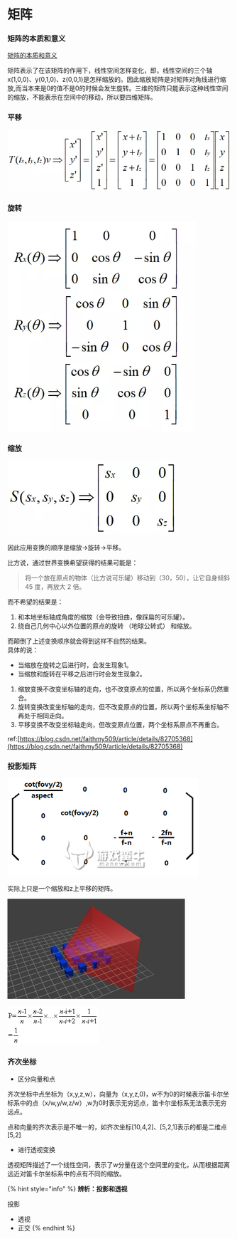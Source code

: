 # 矩阵

### 矩阵的本质和意义

[矩阵的本质和意义](http://www.360doc.com/content/18/0526/17/11935121_757221801.shtml)

矩阵表示了在该矩阵的作用下，线性空间怎样变化，即，线性空间的三个轴x\(1,0,0\)、y\(0,1,0\)、z\(0,0,1\)是怎样缩放的。因此缩放矩阵是对矩阵对角线进行缩放,而当本来是0的值不是0的时候会发生旋转。三维的矩阵只能表示这种线性空间的缩放，不能表示在空间中的移动，所以要四维矩阵。

### 平移

![](../.gitbook/assets/image%20%2863%29.png)

### 旋转

![](../.gitbook/assets/image%20%2824%29.png)

### 缩放

![](../.gitbook/assets/image%20%2881%29.png)

因此应用变换的顺序是缩放-&gt;旋转-&gt;平移。



比方说，通过世界变换希望获得的结果可能是：

> 将一个放在原点的物体（比方说可乐罐）移动到（30，50），让它自身倾斜 45 度，再放大 2 倍。

而不希望的结果是：

1. 和本地坐标轴成角度的缩放（会导致扭曲，像踩扁的可乐罐）。
2. 绕自己几何中心以外位置的原点的旋转 （地球公转式） 和缩放。

  
而颠倒了上述变换顺序就会得到这样不自然的结果。  
具体的说：

* 当缩放在旋转之后进行时，会发生现象1。
* 当缩放和旋转在平移之后进行时会发生现象2。

1. 缩放变换不改变坐标轴的走向，也不改变原点的位置，所以两个坐标系仍然重合。
2. 旋转变换改变坐标轴的走向，但不改变原点的位置，所以两个坐标系坐标轴不再处于相同走向。
3. 平移变换不改变坐标轴走向，但改变原点位置，两个坐标系原点不再重合。

ref:[https://blog.csdn.net/faithmy509/article/details/82705368](https://blog.csdn.net/faithmy509/article/details/82705368)

### 投影矩阵

![](../.gitbook/assets/image%20%2845%29.png)

实际上只是一个缩放和z上平移的矩阵。

![](../.gitbook/assets/image%20%2811%29.png)

![](../.gitbook/assets/image%20%2855%29.png)

### 齐次坐标

* 区分向量和点

齐次坐标中点坐标为（x,y,z,w），向量为（x,y,z,0\)，w不为0的时候表示笛卡尔坐标系中的点（x/w,y/w,z/w）,w为0时表示无穷远点，笛卡尔坐标系无法表示无穷远点。

点和向量的齐次表示是不唯一的，如齐次坐标\[10,4,2\]、\[5,2,1\]表示的都是二维点\[5,2\]

* 进行透视变换

透视矩阵描述了一个线性空间，表示了w分量在这个空间里的变化，从而根据距离远近对笛卡尔坐标系中的点有不同的缩放。

{% hint style="info" %}
**辨析：投影和透视**

投影

* 透视
* 正交
{% endhint %}





